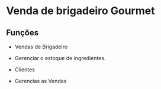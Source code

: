 # Venda de brigadeiro Gourmet

## Funções

* Vendas de Brigadeiro

* Gerenciar o estoque de ingredientes.

* Clientes

* Gerencias as Vendas
